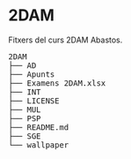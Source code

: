 # 2DAM
Fitxers del curs 2DAM Abastos.

<pre>
2DAM
├── AD
├── Apunts
├── Examens 2DAM.xlsx
├── INT
├── LICENSE
├── MUL
├── PSP
├── README.md
├── SGE
└── wallpaper
</pre>
